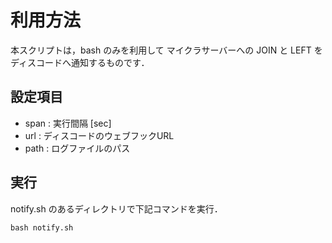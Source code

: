 # 利用方法
本スクリプトは，bash のみを利用して
マイクラサーバーへの JOIN と LEFT を ディスコードへ通知するものです．

## 設定項目

- span : 実行間隔 [sec]
- url  : ディスコードのウェブフックURL
- path : ログファイルのパス

## 実行
notify.sh のあるディレクトリで下記コマンドを実行．
```
bash notify.sh
```
